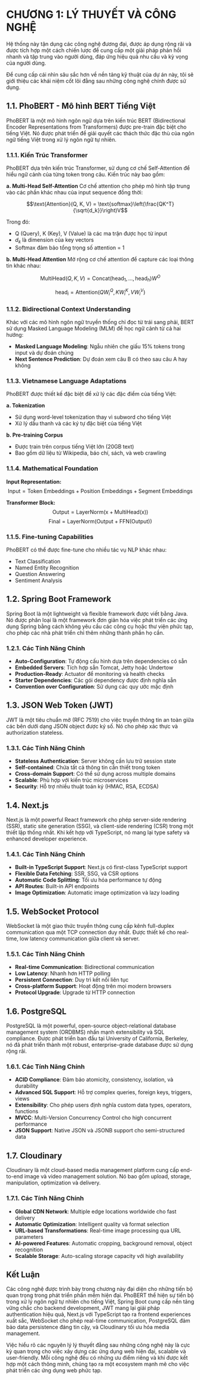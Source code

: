# CHƯƠNG 1: LÝ THUYẾT VÀ CÔNG NGHỆ

Hệ thống này tận dụng các công nghệ đương đại, được áp dụng rộng rãi và được tích hợp một cách chiến lược để cung cấp một giải pháp phản hồi nhanh và tập trung vào người dùng, đáp ứng hiệu quả nhu cầu và kỳ vọng của người dùng.

Để cung cấp cái nhìn sâu sắc hơn về nền tảng kỹ thuật của dự án này, tôi sẽ giới thiệu các khái niệm cốt lõi đằng sau những công nghệ chính được sử dụng.

## 1.1. PhoBERT - Mô hình BERT Tiếng Việt

PhoBERT là một mô hình ngôn ngữ dựa trên kiến trúc BERT (Bidirectional Encoder Representations from Transformers) được pre-train đặc biệt cho tiếng Việt. Nó được phát triển để giải quyết các thách thức đặc thù của ngôn ngữ tiếng Việt trong xử lý ngôn ngữ tự nhiên.

### 1.1.1. Kiến Trúc Transformer

PhoBERT dựa trên kiến trúc Transformer, sử dụng cơ chế Self-Attention để hiểu ngữ cảnh của từng token trong câu. Kiến trúc này bao gồm:

**a. Multi-Head Self-Attention**
Cơ chế attention cho phép mô hình tập trung vào các phần khác nhau của input sequence đồng thời:

$$\text{Attention}(Q, K, V) = \text{softmax}\left(\frac{QK^T}{\sqrt{d_k}}\right)V$$

Trong đó:
- Q (Query), K (Key), V (Value) là các ma trận được học từ input
- $d_k$ là dimension của key vectors
- Softmax đảm bảo tổng trọng số attention = 1

**b. Multi-Head Attention**
Mở rộng cơ chế attention để capture các loại thông tin khác nhau:

$$\text{MultiHead}(Q, K, V) = \text{Concat}(\text{head}_1, ..., \text{head}_h)W^O$$

$$\text{head}_i = \text{Attention}(QW_i^Q, KW_i^K, VW_i^V)$$

### 1.1.2. Bidirectional Context Understanding

Khác với các mô hình ngôn ngữ truyền thống chỉ đọc từ trái sang phải, BERT sử dụng Masked Language Modeling (MLM) để học ngữ cảnh từ cả hai hướng:

- **Masked Language Modeling**: Ngẫu nhiên che giấu 15% tokens trong input và dự đoán chúng
- **Next Sentence Prediction**: Dự đoán xem câu B có theo sau câu A hay không

### 1.1.3. Vietnamese Language Adaptations

PhoBERT được thiết kế đặc biệt để xử lý các đặc điểm của tiếng Việt:

**a. Tokenization**
- Sử dụng word-level tokenization thay vì subword cho tiếng Việt
- Xử lý dấu thanh và các ký tự đặc biệt của tiếng Việt

**b. Pre-training Corpus**
- Được train trên corpus tiếng Việt lớn (20GB text)
- Bao gồm dữ liệu từ Wikipedia, báo chí, sách, và web crawling

### 1.1.4. Mathematical Foundation

**Input Representation:**
$$\text{Input} = \text{Token Embeddings} + \text{Position Embeddings} + \text{Segment Embeddings}$$

**Transformer Block:**
$$\text{Output} = \text{LayerNorm}(\text{x} + \text{MultiHead}(\text{x}))$$
$$\text{Final} = \text{LayerNorm}(\text{Output} + \text{FFN}(\text{Output}))$$

### 1.1.5. Fine-tuning Capabilities

PhoBERT có thể được fine-tune cho nhiều tác vụ NLP khác nhau:
- Text Classification
- Named Entity Recognition
- Question Answering
- Sentiment Analysis

## 1.2. Spring Boot Framework

Spring Boot là một lightweight và flexible framework được viết bằng Java. Nó được phân loại là một framework đơn giản hóa việc phát triển các ứng dụng Spring bằng cách không yêu cầu các công cụ hoặc thư viện phức tạp, cho phép các nhà phát triển chỉ thêm những thành phần họ cần.

### 1.2.1. Các Tính Năng Chính
- **Auto-Configuration**: Tự động cấu hình dựa trên dependencies có sẵn
- **Embedded Servers**: Tích hợp sẵn Tomcat, Jetty hoặc Undertow  
- **Production-Ready**: Actuator để monitoring và health checks
- **Starter Dependencies**: Các gói dependency được định nghĩa sẵn
- **Convention over Configuration**: Sử dụng các quy ước mặc định

## 1.3. JSON Web Token (JWT)

JWT là một tiêu chuẩn mở (RFC 7519) cho việc truyền thông tin an toàn giữa các bên dưới dạng JSON object được ký số. Nó cho phép xác thực và authorization stateless.

### 1.3.1. Các Tính Năng Chính
- **Stateless Authentication**: Server không cần lưu trữ session state
- **Self-contained**: Chứa tất cả thông tin cần thiết trong token
- **Cross-domain Support**: Có thể sử dụng across multiple domains  
- **Scalable**: Phù hợp với kiến trúc microservices
- **Security**: Hỗ trợ nhiều thuật toán ký (HMAC, RSA, ECDSA)

## 1.4. Next.js

Next.js là một powerful React framework cho phép server-side rendering (SSR), static site generation (SSG), và client-side rendering (CSR) trong một thiết lập thống nhất. Khi kết hợp với TypeScript, nó mang lại type safety và enhanced developer experience.

### 1.4.1. Các Tính Năng Chính
- **Built-in TypeScript Support**: Next.js có first-class TypeScript support
- **Flexible Data Fetching**: SSR, SSG, và CSR options
- **Automatic Code Splitting**: Tối ưu hóa performance tự động
- **API Routes**: Built-in API endpoints  
- **Image Optimization**: Automatic image optimization và lazy loading

## 1.5. WebSocket Protocol

WebSocket là một giao thức truyền thông cung cấp kênh full-duplex communication qua một TCP connection duy nhất. Được thiết kế cho real-time, low latency communication giữa client và server.

### 1.5.1. Các Tính Năng Chính
- **Real-time Communication**: Bidirectional communication
- **Low Latency**: Nhanh hơn HTTP polling
- **Persistent Connection**: Duy trì kết nối liên tục
- **Cross-platform Support**: Hoạt động trên mọi modern browsers
- **Protocol Upgrade**: Upgrade từ HTTP connection

## 1.6. PostgreSQL

PostgreSQL là một powerful, open-source object-relational database management system (ORDBMS) nhấn mạnh extensibility và SQL compliance. Được phát triển ban đầu tại University of California, Berkeley, nó đã phát triển thành một robust, enterprise-grade database được sử dụng rộng rãi.

### 1.6.1. Các Tính Năng Chính
- **ACID Compliance**: Đảm bảo atomicity, consistency, isolation, và durability
- **Advanced SQL Support**: Hỗ trợ complex queries, foreign keys, triggers, views
- **Extensibility**: Cho phép users định nghĩa custom data types, operators, functions
- **MVCC**: Multi-Version Concurrency Control cho high concurrent performance
- **JSON Support**: Native JSON và JSONB support cho semi-structured data

## 1.7. Cloudinary

Cloudinary là một cloud-based media management platform cung cấp end-to-end image và video management solution. Nó bao gồm upload, storage, manipulation, optimization và delivery.

### 1.7.1. Các Tính Năng Chính
- **Global CDN Network**: Multiple edge locations worldwide cho fast delivery
- **Automatic Optimization**: Intelligent quality và format selection
- **URL-based Transformations**: Real-time image processing qua URL parameters
- **AI-powered Features**: Automatic cropping, background removal, object recognition
- **Scalable Storage**: Auto-scaling storage capacity với high availability

## Kết Luận

Các công nghệ được trình bày trong chương này đại diện cho những tiến bộ quan trọng trong phát triển phần mềm hiện đại. PhoBERT thể hiện sự tiến bộ trong xử lý ngôn ngữ tự nhiên cho tiếng Việt, Spring Boot cung cấp nền tảng vững chắc cho backend development, JWT mang lại giải pháp authentication hiệu quả, Next.js với TypeScript tạo ra frontend experiences xuất sắc, WebSocket cho phép real-time communication, PostgreSQL đảm bảo data persistence đáng tin cậy, và Cloudinary tối ưu hóa media management.

Việc hiểu rõ các nguyên lý lý thuyết đằng sau những công nghệ này là cực kỳ quan trọng cho việc xây dựng các ứng dụng web hiện đại, scalable và user-friendly. Mỗi công nghệ đều có những ưu điểm riêng và khi được kết hợp một cách thông minh, chúng tạo ra một ecosystem mạnh mẽ cho việc phát triển các ứng dụng web phức tạp.
